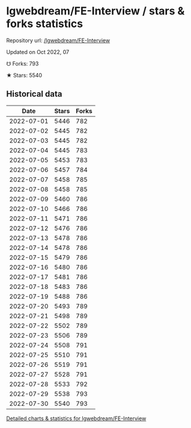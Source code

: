 # lgwebdream/FE-Interview / stars & forks statistics

Repository url: [/lgwebdream/FE-Interview](https://github.com/lgwebdream/FE-Interview)

Updated on Oct 2022, 07

☋ Forks: 793

★ Stars: 5540

## Historical data
| Date | Stars | Forks |
|------|-------|-------|
| 2022-07-01 | 5446 | 782 | 
| 2022-07-02 | 5445 | 782 | 
| 2022-07-03 | 5445 | 782 | 
| 2022-07-04 | 5445 | 783 | 
| 2022-07-05 | 5453 | 783 | 
| 2022-07-06 | 5457 | 784 | 
| 2022-07-07 | 5458 | 785 | 
| 2022-07-08 | 5458 | 785 | 
| 2022-07-09 | 5460 | 786 | 
| 2022-07-10 | 5466 | 786 | 
| 2022-07-11 | 5471 | 786 | 
| 2022-07-12 | 5476 | 786 | 
| 2022-07-13 | 5478 | 786 | 
| 2022-07-14 | 5478 | 786 | 
| 2022-07-15 | 5479 | 786 | 
| 2022-07-16 | 5480 | 786 | 
| 2022-07-17 | 5481 | 786 | 
| 2022-07-18 | 5483 | 786 | 
| 2022-07-19 | 5488 | 786 | 
| 2022-07-20 | 5493 | 789 | 
| 2022-07-21 | 5498 | 789 | 
| 2022-07-22 | 5502 | 789 | 
| 2022-07-23 | 5506 | 789 | 
| 2022-07-24 | 5508 | 791 | 
| 2022-07-25 | 5510 | 791 | 
| 2022-07-26 | 5519 | 791 | 
| 2022-07-27 | 5528 | 791 | 
| 2022-07-28 | 5533 | 792 | 
| 2022-07-29 | 5538 | 793 | 
| 2022-07-30 | 5540 | 793 | 


[Detailed charts & statistics for lgwebdream/FE-Interview](https://reviewgithub.com/rep/lgwebdream/FE-Interview)
